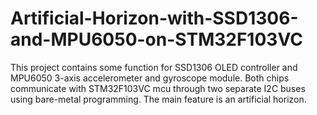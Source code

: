 # Artificial-Horizon-with-SSD1306-and-MPU6050-on-STM32F103VC
This project contains some function for SSD1306 OLED controller and MPU6050 3-axis accelerometer and gyroscope module. Both chips communicate with STM32F103VC mcu through two separate I2C buses using bare-metal programming. The main feature is an artificial horizon.

